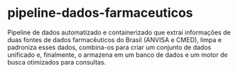 # pipeline-dados-farmaceuticos
Pipeline de dados automatizado e containerizado que extrai informações de duas fontes de dados farmacêuticos do Brasil (ANVISA e CMED), limpa e padroniza esses dados, combina-os para criar um conjunto de dados unificado e, finalmente, o armazena em um banco de dados e um motor de busca otimizados para consultas.
